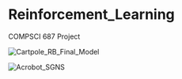 # Reinforcement_Learning
COMPSCI 687 Project

![Cartpole_RB_Final_Model](https://github.com/DurgaSandeep25/Reinforcement_Learning/assets/38128597/369e8f37-ebd7-44a8-b9bc-02b788fb3bcd)

![Acrobot_SGNS](https://github.com/DurgaSandeep25/Reinforcement_Learning/assets/38128597/7272f27a-22e0-4b8d-87a8-c372a98bbc7a)
